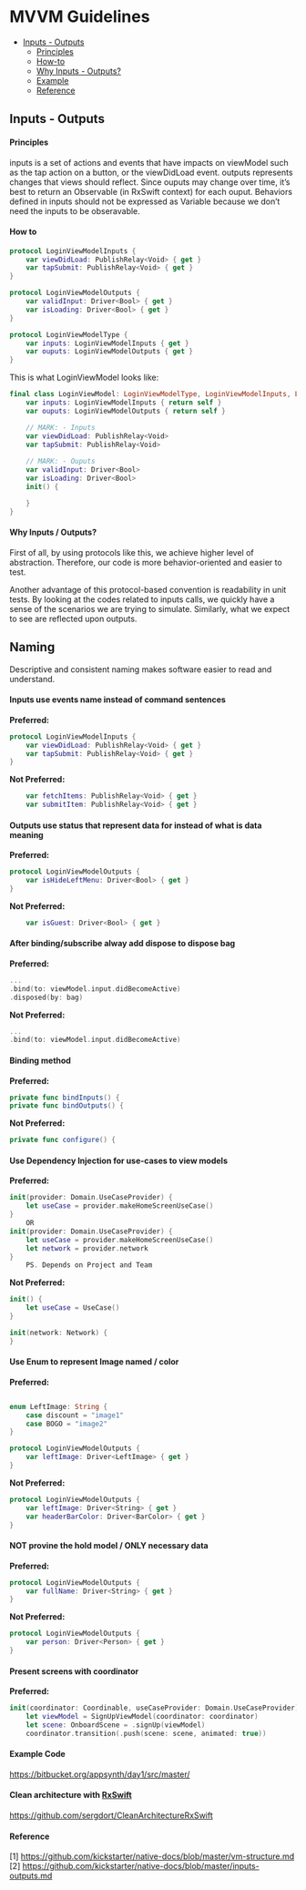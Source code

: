 
# MVVM Guidelines

* [Inputs - Outputs](#inputs---outputs)
  * [Principles](#principles)
  * [How-to](#how-to)
  * [Why Inputs - Outputs?](#why-inputs--outputs)
  * [Example](#example)
  * [Reference](#reference)

## Inputs - Outputs

#### Principles

inputs is a set of actions and events that have impacts on viewModel such as the tap action on a button, or the viewDidLoad event.
outputs represents changes that views should reflect.
Since ouputs may change over time, it’s best to return an Observable (in RxSwift context) for each ouput.
Behaviors defined in inputs should not be expressed as Variable because we don’t need the inputs to be obseravable.

#### How to

```swift
protocol LoginViewModelInputs {
	var viewDidLoad: PublishRelay<Void> { get }
	var tapSubmit: PublishRelay<Void> { get }
}

protocol LoginViewModelOutputs {
	var validInput: Driver<Bool> { get }
	var isLoading: Driver<Bool> { get }
}

protocol LoginViewModelType {
	var inputs: LoginViewModelInputs { get }
	var ouputs: LoginViewModelOutputs { get }
}
```

This is what LoginViewModel looks like:

```swift
final class LoginViewModel: LoginViewModelType, LoginViewModelInputs, LoginViewModelOutputs {
	var inputs: LoginViewModelInputs { return self }
	var ouputs: LoginViewModelOutputs { return self }

	// MARK: - Inputs
	var viewDidLoad: PublishRelay<Void>
	var tapSubmit: PublishRelay<Void>
	
	// MARK: - Ouputs
	var validInput: Driver<Bool>
	var isLoading: Driver<Bool>
	init() {

	}
}
```

#### Why Inputs / Outputs?

First of all, by using protocols like this, we achieve higher level of abstraction. Therefore, our code is more behavior-oriented and easier to test.

Another advantage of this protocol-based convention is readability in unit tests. 
By looking at the codes related to inputs calls, we quickly have a sense of the scenarios we are trying to simulate. Similarly, what we expect to see are reflected upon outputs.

## Naming

Descriptive and consistent naming makes software easier to read and understand. 

#### Inputs use events name instead of command sentences

**Preferred:**
```swift
protocol LoginViewModelInputs {
	var viewDidLoad: PublishRelay<Void> { get }
	var tapSubmit: PublishRelay<Void> { get }
}
```

**Not Preferred:**
```swift
	var fetchItems: PublishRelay<Void> { get }
	var submitItem: PublishRelay<Void> { get }
```

#### Outputs use status that represent data for instead of what is  data meaning

**Preferred:**
```swift
protocol LoginViewModelOutputs {
	var isHideLeftMenu: Driver<Bool> { get }
}
```

**Not Preferred:**
```swift
	var isGuest: Driver<Bool> { get }
```

#### After binding/subscribe alway add dispose to dispose bag

**Preferred:**
```swift
...
.bind(to: viewModel.input.didBecomeActive)
.disposed(by: bag)
```

**Not Preferred:**
```swift
...
.bind(to: viewModel.input.didBecomeActive)
```

#### Binding method

**Preferred:**
```swift
private func bindInputs() {
private func bindOutputs() {
```

**Not Preferred:**
```swift
private func configure() {
```

#### Use Dependency Injection for use-cases to view models

**Preferred:**
```swift
init(provider: Domain.UseCaseProvider) {
	let useCase = provider.makeHomeScreenUseCase()
}
	OR
init(provider: Domain.UseCaseProvider) {
	let useCase = provider.makeHomeScreenUseCase()
	let network = provider.network
}
	PS. Depends on Project and Team
```

**Not Preferred:**
```swift
init() {
	let useCase = UseCase()
}

init(network: Network) {
}
```

#### Use Enum to represent Image named / color

**Preferred:**
```swift

enum LeftImage: String {
	case discount = "image1"
	case BOGO = "image2"
}

protocol LoginViewModelOutputs {
	var leftImage: Driver<LeftImage> { get }
}
```

**Not Preferred:**
```swift
protocol LoginViewModelOutputs {
	var leftImage: Driver<String> { get }
	var headerBarColor: Driver<BarColor> { get }
}
```

#### NOT provine the hold model / ONLY necessary data

**Preferred:**
```swift
protocol LoginViewModelOutputs {
	var fullName: Driver<String> { get }
}
```

**Not Preferred:**
```swift
protocol LoginViewModelOutputs {
	var person: Driver<Person> { get }
}
```

#### Present screens with coordinator

**Preferred:**
```swift
init(coordinator: Coordinable, useCaseProvider: Domain.UseCaseProvider){
	let viewModel = SignUpViewModel(coordinator: coordinator)
	let scene: OnboardScene = .signUp(viewModel)
	coordinator.transition(.push(scene: scene, animated: true))

```

#### Example Code
https://bitbucket.org/appsynth/day1/src/master/

#### Clean architecture with  [RxSwift](https://github.com/ReactiveX/RxSwift)
https://github.com/sergdort/CleanArchitectureRxSwift

#### Reference

[1] https://github.com/kickstarter/native-docs/blob/master/vm-structure.md
[2] https://github.com/kickstarter/native-docs/blob/master/inputs-outputs.md

